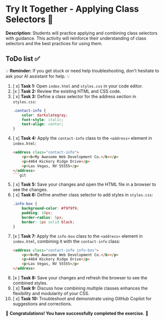 # Try It Together - Applying Class Selectors 🤝

**Description:**
Students will practice applying and combining class selectors with guidance. This activity will reinforce their understanding of class selectors and the best practices for using them.

## ToDo list ✅

💡 **Reminder:** If you get stuck or need help troubleshooting, don't hesitate to ask your AI assistant for help. 💡

1. [ x] **Task 1:** Open `index.html` and `styles.css` in your code editor.
2. [x ] **Task 2:** Review the existing HTML and CSS code.
3. [ x] **Task 3:** Define a class selector for the address section in `styles.css`:
    ```css
    .contact-info {
        color: darkslategray;
        font-style: italic;
        text-align: center;
    }
    ```
4. [ x] **Task 4:** Apply the `contact-info` class to the `<address>` element in `index.html`:
    ```html
    <address class="contact-info">
        <p><b>My Awesome Web Development Co.</b></p>
        <p>4464 Hickory Ridge Drive</p>
        <p>Las Vegas, NV 55555</p>
    </address>
    ```git 
5. [ x] **Task 5:** Save your changes and open the HTML file in a browser to see the changes.
6. [ x] **Task 6:** Define another class selector to add styles in `styles.css`:
    ```css
    .info-box {
        background-color: #f9f9f9;
        padding: 10px;
        border-radius: 5px;
        border: 1px solid black;
    }
    ```
7. [x ] **Task 7:** Apply the `info-box` class to the `<address>` element in `index.html`, combining it with the `contact-info` class:
    ```html
    <address class="contact-info info-box">
        <p><b>My Awesome Web Development Co.</b></p>
        <p>4464 Hickory Ridge Drive</p>
        <p>Las Vegas, NV 55555</p>
    </address>
    ```
8. [x ] **Task 8:** Save your changes and refresh the browser to see the combined styles.
9. [ x] **Task 9:** Discuss how combining multiple classes enhances the flexibility and modularity of your CSS.
10. [ x] **Task 10:** Troubleshoot and demonstrate using GitHub Copilot for suggestions and corrections.

🌟 **Congratulations! You have successfully completed the exercise.** 🌟